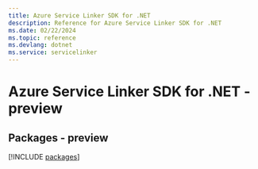```yaml
---
title: Azure Service Linker SDK for .NET
description: Reference for Azure Service Linker SDK for .NET
ms.date: 02/22/2024
ms.topic: reference
ms.devlang: dotnet
ms.service: servicelinker
---
```

# Azure Service Linker SDK for .NET - preview
## Packages - preview
[!INCLUDE [packages](service-linker-index.md)]